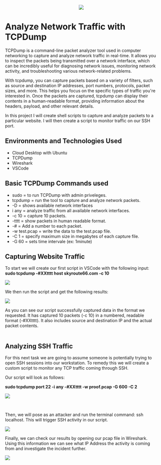 <p align="center">
<img src="https://github.com/NGRASS3/TCPDump/assets/111653930/f7624d3a-8319-4b8f-a905-71da934eeb79"/>
</p>

<h1>Analyze Network Traffic with TCPDump</h1>
<p>
TCPDump is a command-line packet analyzer tool used in computer networking to capture and analyze network traffic in real-time. It allows you to inspect the packets being transmitted over a network interface, which can be incredibly useful for diagnosing network issues, monitoring network activity, and troubleshooting various network-related problems.
</p>

<p>
With tcpdump, you can capture packets based on a variety of filters, such as source and destination IP addresses, port numbers, protocols, packet sizes, and more. This helps you focus on the specific types of traffic you're interested in. Once the packets are captured, tcpdump can display their contents in a human-readable format, providing information about the headers, payload, and other relevant details.
</p>

In this project I will create shell scripts to capture and analyze packets to a particular website. I will then create a script to monitor traffic on our SSH port. 

<h2>Environments and Technologies Used</h2>

- Cloud Desktop with Ubuntu
- TCPDump
- Wireshark
- VSCode

<h2>Basic TCPDump Commands used</h2>

- sudo = to run TCPDump with admin priveleges.
- tcpdump = run the tool to capture and analyze network packets.
- -D = shows available network interfaces
- i any = analyze traffic from all available network interfaces.
- -c 10 = capture 10 packets.
- -tttt = show packets in human readable format.
- -# = Add a number to each packet.
- -w test.pcap = write the data to the test.pcap file.
- -C 1 = specify maximum size in megabytes of each capture file.
- -G 60 = sets time intervale (ex: 1minute)

<h2>Capturing Website Traffic</h2>

To start we will create our first script in VSCode with the following input:
<br>
<strong> sudo tcpdump -#XXtttt host skyroute66.com -c 10</strong>
<p>
<img src="https://github.com/NGRASS3/TCPDump/assets/111653930/a73855c2-3282-46f8-86a4-60f9b4762008"/>
</p>

We then run the script and get the following results:
<p>
<img src="https://github.com/NGRASS3/TCPDump/assets/111653930/7ab8151b-715b-46f7-8ebd-a9a8b08204a6"/>
</p>

As you can see our script successfully captured data in the format we requested. It has captured 10 packets (-c 10) in a numbered, readable format (-#XXtttt). It also includes source and destination IP and the actual packet contents. 
<br>
</br>
<h2>Analyzing SSH Traffic</h2>

<p>
For this next task we are going to assume someone is potentially trying to open SSH sessions into our workstation. To remedy this we will create a custom script to monitor any TCP traffic coming through SSH. 
</p>
Our script will look as follows:

<strong>sudo tcpdump port 22 -i any -#XXtttt -w proof.pcap -G 600 -C 2</strong>
</p>

<p>
<img src="https://github.com/NGRASS3/TCPDump/assets/111653930/95b77eda-3e0f-427f-bf2c-e43d0fcb6cf8"/>
</p>

<br />
<p>
Then, we will pose as an attacker and run the terminal command: ssh localhost. This will trigger SSH activity in our script. 
</p>
<p>
<img src="https://github.com/NGRASS3/TCPDump/assets/111653930/dc16bf20-5d72-4fe7-b2ea-47c4a0af0a68"/>
</p>

<p>
Finally, we can check our results by opening our pcap file in Wireshark. Using this information we can see what IP Address the activity is coming from and investigate the incident further.</p>
<p>
<img src="https://github.com/NGRASS3/TCPDump/assets/111653930/32c460e7-9a6f-4140-8322-d60e513273bf"/>
</p>



